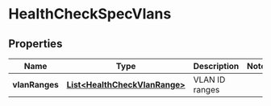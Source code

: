 # HealthCheckSpecVlans

## Properties
Name | Type | Description | Notes
------------ | ------------- | ------------- | -------------
**vlanRanges** | [**List&lt;HealthCheckVlanRange&gt;**](HealthCheckVlanRange.md) | VLAN ID ranges | 
